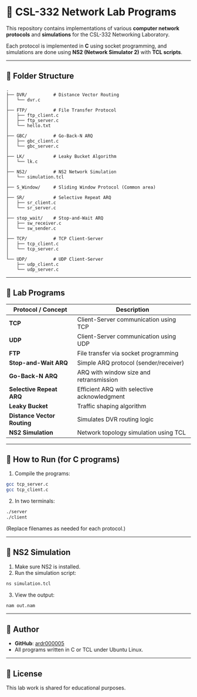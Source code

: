 # 🧠 CSL-332 Network Lab Programs

This repository contains implementations of various **computer network protocols** and **simulations** for the CSL-332 Networking Laboratory.

Each protocol is implemented in **C** using socket programming, and simulations are done using **NS2 (Network Simulator 2)** with **TCL scripts**.

---

## 📁 Folder Structure

```
.
├── DVR/          # Distance Vector Routing
│   └── dvr.c
│
├── FTP/          # File Transfer Protocol
│   ├── ftp_client.c
│   ├── ftp_server.c
│   └── hello.txt
│
├── GBC/          # Go-Back-N ARQ
│   ├── gbc_client.c
│   └── gbc_server.c
│
├── LK/           # Leaky Bucket Algorithm
│   └── lk.c
│
├── NS2/          # NS2 Network Simulation
│   └── simulation.tcl
│
├── S_Window/     # Sliding Window Protocol (Common area)
│
├── SR/           # Selective Repeat ARQ
│   ├── sr_client.c
│   └── sr_server.c
│
├── stop_wait/    # Stop-and-Wait ARQ
│   ├── sw_receiver.c
│   └── sw_sender.c
│
├── TCP/          # TCP Client-Server
│   ├── tcp_client.c
│   └── tcp_server.c
│
└── UDP/          # UDP Client-Server
    ├── udp_client.c
    └── udp_server.c
```

---

## 🧪 Lab Programs

| Protocol / Concept        | Description                         |
|---------------------------|-------------------------------------|
| **TCP**                   | Client-Server communication using TCP |
| **UDP**                   | Client-Server communication using UDP |
| **FTP**                   | File transfer via socket programming |
| **Stop-and-Wait ARQ**     | Simple ARQ protocol (sender/receiver) |
| **Go-Back-N ARQ**         | ARQ with window size and retransmission |
| **Selective Repeat ARQ**  | Efficient ARQ with selective acknowledgment |
| **Leaky Bucket**          | Traffic shaping algorithm |
| **Distance Vector Routing** | Simulates DVR routing logic |
| **NS2 Simulation**        | Network topology simulation using TCL |

---

## 🚀 How to Run (for C programs)

1. Compile the programs:

```bash
gcc tcp_server.c
gcc tcp_client.c
```

2. In two terminals:
```bash
./server
./client
```

(Replace filenames as needed for each protocol.)

---

## 🎯 NS2 Simulation

1. Make sure NS2 is installed.
2. Run the simulation script:

```bash
ns simulation.tcl
```

3. View the output:

```bash
nam out.nam
```

---

## 🙌 Author

- **GitHub**: [ardr000005](https://github.com/ardr000005)
- All programs written in C or TCL under Ubuntu Linux.

---

## 📝 License

This lab work is shared for educational purposes.

